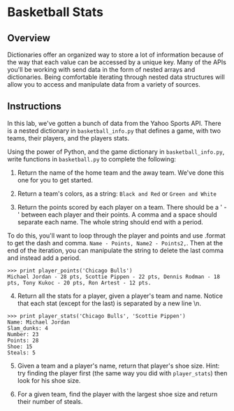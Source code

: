 # Basketball Stats

## Overview
Dictionaries offer an organized way to store a lot of information because of the way that each value can be accessed by a unique key. Many of the APIs you'll be working with send data in the form of nested arrays and dictionaries. Being comfortable iterating through nested data structures will allow you to access and manipulate data from a variety of sources.

## Instructions

In this lab, we've gotten a bunch of data from the Yahoo Sports API. There is a nested dictionary in `basketball_info.py` that defines a game, with two teams, their players, and the players stats.

Using the power of Python, and the game dictionary in `basketball_info.py`, write functions in `basketball.py` to complete the following:

1. Return the name of the home team and the away team. We've done this one for you to get started.

2. Return a team's colors, as a string: `Black and Red` or `Green and White`

3. Return the points scored by each player on a team. There should be a ' - ' between each player and their points. A comma and a space should separate each name. The whole string should end with a period.

To do this, you'll want to loop through the player and points and use .format to get the dash and comma.
`Name - Points, Name2 - Points2,`. Then at the end of the iteration, you can manipulate the string to delete the last comma and instead add a period.

```
>>> print player_points('Chicago Bulls')
Michael Jordan - 28 pts, Scottie Pippen - 22 pts, Dennis Rodman - 18 pts, Tony Kukoc - 20 pts, Ron Artest - 12 pts.
```

4. Return all the stats for a player, given a player's team and name. Notice that each stat (except for the last) is separated by a new line \n.
```
>>> print player_stats('Chicago Bulls', 'Scottie Pippen')
Name: Michael Jordan
Slam_dunks: 4
Number: 23
Points: 28
Shoe: 15
Steals: 5
```

5. Given a team and a player's name, return that player's shoe size. Hint: try finding the player first (the same way you did with `player_stats`) then look for his shoe size.


6. For a given team, find the player with the largest shoe size and return their number of steals.
